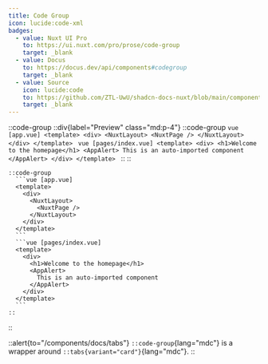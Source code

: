 ```yaml
---
title: Code Group
icon: lucide:code-xml
badges:
  - value: Nuxt UI Pro
    to: https://ui.nuxt.com/pro/prose/code-group
    target: _blank
  - value: Docus
    to: https://docus.dev/api/components#codegroup
    target: _blank
  - value: Source
    icon: lucide:code
    to: https://github.com/ZTL-UwU/shadcn-docs-nuxt/blob/main/components/content/CodeGroup.vue
    target: _blank
---
```


::code-group
  ::div{label="Preview" class="md:p-4"}
    ::code-group
      ```vue [app.vue]
      <template>
        <div>
          <NuxtLayout>
            <NuxtPage />
          </NuxtLayout>
        </div>
      </template>
      ```
      ```vue [pages/index.vue]
      <template>
        <div>
          <h1>Welcome to the homepage</h1>
          <AppAlert>
            This is an auto-imported component
          </AppAlert>
        </div>
      </template>
      ```
    ::
  ::

  ```mdc [Code]
  ::code-group
    ```vue [app.vue]
    <template>
      <div>
        <NuxtLayout>
          <NuxtPage />
        </NuxtLayout>
      </div>
    </template>
    ```
    ```vue [pages/index.vue]
    <template>
      <div>
        <h1>Welcome to the homepage</h1>
        <AppAlert>
          This is an auto-imported component
        </AppAlert>
      </div>
    </template>
    ```
  ::
  ```
::

::alert{to="/components/docs/tabs"}
`::code-group`{lang="mdc"} is a wrapper around `::tabs{variant="card"}`{lang="mdc"}.
::
